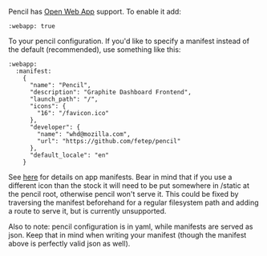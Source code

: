Pencil has [Open Web App](https://developer.mozilla.org/en-US/docs/Apps)
support. To enable it add:

    :webapp: true

To your pencil configuration. If you'd like to specify a manifest instead of
the default (recommended), use something like this:

    :webapp:
      :manifest:
        {
          "name": "Pencil",
          "description": "Graphite Dashboard Frontend",
          "launch_path": "/",
          "icons": {
            "16": "/favicon.ico"
          },
          "developer": {
            "name": "whd@mozilla.com",
            "url": "https://github.com/fetep/pencil"
          },
          "default_locale": "en"
        }

See [here](https://developer.mozilla.org/en-US/docs/Apps/Manifest) for details
on app manifests. Bear in mind that if you use a different icon than the
stock it will need to be put somewhere in /static at the pencil root, otherwise
pencil won't serve it. This could be fixed by traversing the manifest
beforehand for a regular filesystem path and adding a route to serve it, but is
currently unsupported.

Also to note: pencil configuration is in yaml, while manifests are served as
json. Keep that in mind when writing your manifest (though the manifest above
is perfectly valid json as well).
